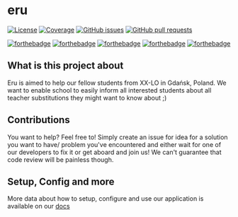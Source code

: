 # eru

[![License](https://img.shields.io/github/license/xxlo-devs/eru?style=for-the-badge)](https://github.com/xxlo-devs/eru/blob/master/LICENSE)
[![Coverage](https://img.shields.io/codecov/c/gh/xxlo-devs/eru?style=for-the-badge)](https://codecov.io/gh/xxlo-devs/eru)
[![GitHub issues](https://img.shields.io/github/issues/xxlo-devs/eru?style=for-the-badge)](https://github.com/xxlo-devs/eru/issues)
[![GitHub pull requests](https://img.shields.io/github/issues-pr/xxlo-devs/eru?style=for-the-badge)](https://github.com/xxlo-devs/eru/pulls)

[![forthebadge](https://forthebadge.com/images/badges/check-it-out.svg)](https://forthebadge.com)
[![forthebadge](https://forthebadge.com/images/badges/built-with-love.svg)](https://forthebadge.com)
[![forthebadge](https://forthebadge.com/images/badges/built-by-developers.svg)](https://forthebadge.com)
[![forthebadge](https://forthebadge.com/images/badges/made-with-c-sharp.svg)](https://forthebadge.com)
[![forthebadge](https://forthebadge.com/images/badges/uses-git.svg)](https://forthebadge.com)

## What is this project about

Eru is aimed to help our fellow students from XX-LO in Gdańsk, Poland.
We want to enable school to easily inform all interested students about all teacher substitutions they might want to know about ;)

## Contributions

You want to help? Feel free to!
Simply create an issue for idea for a solution you want to have/ problem you've encountered and either wait for one of our developers to fix it or get aboard and join us! We can't guarantee that code review will be painless though.

## Setup, Config and more

More data about how to setup, configure and use our application is available on our [docs](https://xxlo-devs.github.io/eru/)
